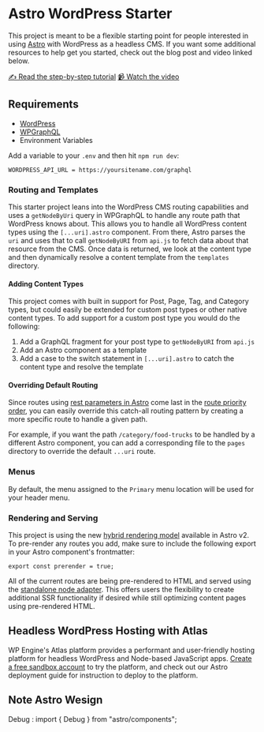 # Astro WordPress Starter

This project is meant to be a flexible starting point for people interested in using [Astro](https://astro.build/) with WordPress as a headless CMS. If you want some additional resources to help get you started, check out the blog post and video linked below.

[✍️ Read the step-by-step tutorial](https://developers.wpengine.com/blog/building-a-headless-wordpress-site-with-astro)
[📹 Watch the video](https://www.youtube.com/watch?v=BcoxZZIfESI)

## Requirements

- [WordPress](https://wordpress.org/)
- [WPGraphQL](https://www.wpgraphql.com/docs/introduction)
- Environment Variables

Add a variable to your `.env` and then hit `npm run dev`:

`WORDPRESS_API_URL = https://yoursitename.com/graphql`

### Routing and Templates

This starter project leans into the WordPress CMS routing capabilities and uses a `getNodeByUri` query in WPGraphQL to handle any route path that WordPress knows about. This allows you to handle all WordPress content types using the `[...uri].astro` component. From there, Astro parses the `uri` and uses that to call `getNodeByURI` from `api.js` to fetch data about that resource from the CMS. Once data is returned, we look at the content type and then dynamically resolve a content template from the `templates` directory.

#### Adding Content Types

This project comes with built in support for Post, Page, Tag, and Category types, but could easily be extended for custom post types or other native content types. To add support for a custom post type you would do the following:

1. Add a GraphQL fragment for your post type to `getNodeByURI` from `api.js`
2. Add an Astro component as a template
3. Add a case to the switch statement in `[...uri].astro` to catch the content type and resolve the template

#### Overriding Default Routing

Since routes using [rest parameters in Astro](https://docs.astro.build/en/core-concepts/routing/#rest-parameters) come last in the [route priority order](https://docs.astro.build/en/core-concepts/routing/#route-priority-order), you can easily override this catch-all routing pattern by creating a more specific route to handle a given path.

For example, if you want the path `/category/food-trucks` to be handled by a different Astro component, you can add a corresponding file to the `pages` directory to override the default `...uri` route.

### Menus

By default, the menu assigned to the `Primary` menu location will be used for your header menu.

### Rendering and Serving

This project is using the new [hybrid rendering model](https://docs.astro.build/en/guides/server-side-rendering/#hybrid-rendering) available in Astro v2. To pre-render any routes you add, make sure to include the following export in your Astro component's frontmatter:

`export const prerender = true;`

All of the current routes are being pre-rendered to HTML and served using the [standalone node adapter](https://docs.astro.build/en/guides/integrations-guide/node/). This offers users the flexibility to create additional SSR functionality if desired while still optimizing content pages using pre-rendered HTML.

## Headless WordPress Hosting with Atlas

WP Engine's Atlas platform provides a performant and user-friendly hosting platform for headless WordPress and Node-based JavaScript apps. [Create a free sandbox account](https://wpengine.com/atlas/) to try the platform, and check out our Astro deployment guide for instruction to deploy to the platform.

## Note Astro Wesign

Debug : import { Debug } from "astro/components"; <Debug answer={node} />

